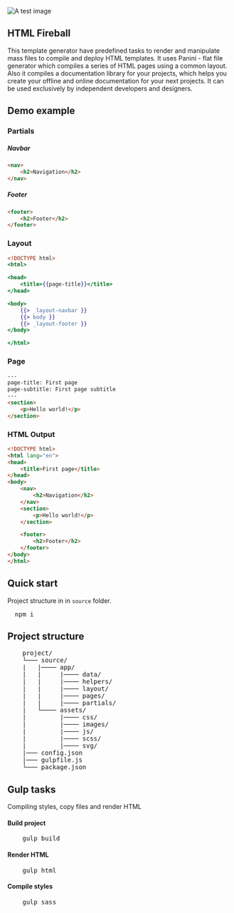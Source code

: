 ![A test image](http://www.elathemes.com/assets/images/fireball.png) 

## HTML Fireball
This template generator have predefined tasks to render and manipulate mass files to compile and deploy HTML templates. It uses Panini - flat file generator which compiles a series of HTML pages using a common layout. Also it compiles a documentation library for your projects, which helps you create your offline and online documentation for your next projects. It can be used exclusively by independent developers and designers.

## Demo example

### Partials

##### Navbar
```html
<nav>
    <h2>Navigation</h2>
</nav>
```
##### Footer
```html
<footer>
    <h2>Footer</h2>
</footer>
```

### Layout

```handlebars
<!DOCTYPE html>
<html>

<head>
    <title>{{page-title}}</title>
</head>

<body>
    {{> _layout-navbar }}
    {{> body }}
    {{> _layout-footer }}
</body>

</html>
```

### Page
```html
---
page-title: First page
page-subtitle: First page subtitle
---
<section>
    <p>Hello world!</p>
</section>
```

### HTML Output
```html
<!DOCTYPE html>
<html lang="en">
<head>
    <title>First page</title>
</head>
<body>
    <nav>
        <h2>Navigation</h2>
    </nav>
    <section>
        <p>Hello world!</p>
    </section>

    <footer>
        <h2>Footer</h2>
    </footer>
</body>
</html>
```

## Quick start
Project structure in in <code>source</code> folder.

<pre>
  npm i
</pre>

## Project structure

<pre>
    project/
    └─── source/
    |   |──── app/
    |   |     |──── data/
    |   |     |──── helpers/
    |   |     |──── layout/
    |   |     |──── pages/
    |   |     |──── partials/
    |   └──── assets/
    |         |──── css/
    |         |──── images/
    |         |──── js/
    |         |──── scss/
    |         |──── svg/
    |─── config.json
    |─── gulpfile.js
    └─── package.json
</pre>

## Gulp tasks
Compiling styles, copy files and render HTML

#### Build project

<pre>
    gulp build
</pre>

#### Render HTML

<pre>
    gulp html
</pre>

#### Compile styles

<pre>
    gulp sass
</pre>

